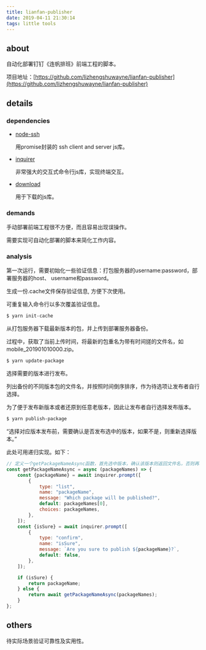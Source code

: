 ```yaml
---
title: lianfan-publisher
date: 2019-04-11 21:30:14
tags: little tools
---
```


## about

自动化部署钉钉《连帆排班》前端工程的脚本。

项目地址：[https://github.com/lizhengshuwayne/lianfan-publisher](https://github.com/lizhengshuwayne/lianfan-publisher)

## details

### dependencies

*   [node-ssh](https://github.com/steelbrain/node-ssh)

    用promise封装的 ssh client and server js库。

*   [inquirer](https://github.com/SBoudrias/Inquirer.js)

    非常强大的交互式命令行js库，实现终端交互。

*   [download](https://github.com/kevva/download)

    用于下载的js库。
    
### demands

手动部署前端工程很不方便，而且容易出现误操作。

需要实现可自动化部署的脚本来简化工作内容。

### analysis

第一次运行，需要初始化一些验证信息：打包服务器的username:password，部署服务器的host、 username和password。

生成一份.cache文件保存验证信息, 方便下次使用。

可重复输入命令行以多次覆盖验证信息。

```sh
$ yarn init-cache
```

从打包服务器下载最新版本的包，并上传到部署服务器备份。

过程中，获取了当前上传时间，将最新的包重名为带有时间搓的文件名，如mobile_201901010000.zip。

```sh
$ yarn update-package
```

选择需要的版本进行发布。

列出备份的不同版本包的文件名，并按照时间倒序排序，作为待选项让发布者自行选择。

为了便于发布新版本或者还原到任意老版本，因此让发布者自行选择发布版本。

```sh
$ yarn publish-package
```

“选择对应版本发布前，需要确认是否发布选中的版本，如果不是，则重新选择版本。”

此处可用递归实现。如下：

```js
// 定义一个getPackageNameAsync函数，首先选中版本，确认该版本则返回文件名，否则再次执行getPackageName操作。
const getPackageNameAsync = async (packageNames) => {
    const {packageName} = await inquirer.prompt([
        {
            type: "list",
            name: "packageName",
            message: "Which package will be published?",
            default: packageNames[0],
            choices: packageNames,
        },
    ]);
    const {isSure} = await inquirer.prompt([
        {
            type: "confirm",
            name: "isSure",
            message: `Are you sure to publish ${packageName}?`,
            default: false,
        },
    ]);

    if (isSure) {
        return packageName;
    } else {
        return await getPackageNameAsync(packageNames);
    }
};
```

## others

待实际场景验证可靠性及实用性。